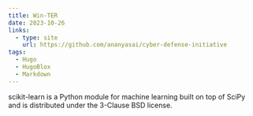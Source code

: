 ```yaml
---
title: Win-TER
date: 2023-10-26
links:
  - type: site
    url: https://github.com/ananyasai/cyber-defense-initiative
tags:
  - Hugo
  - HugoBlox
  - Markdown
---
```


scikit-learn is a Python module for machine learning built on top of SciPy and is distributed under the 3-Clause BSD license.

<!--more-->
